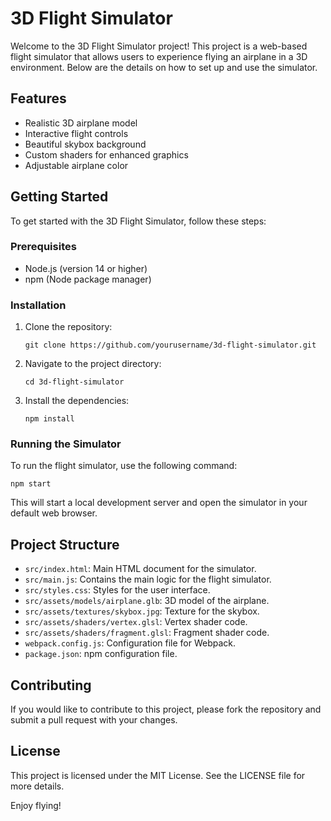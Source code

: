 # 3D Flight Simulator

Welcome to the 3D Flight Simulator project! This project is a web-based flight simulator that allows users to experience flying an airplane in a 3D environment. Below are the details on how to set up and use the simulator.

## Features

- Realistic 3D airplane model
- Interactive flight controls
- Beautiful skybox background
- Custom shaders for enhanced graphics
- Adjustable airplane color

## Getting Started

To get started with the 3D Flight Simulator, follow these steps:

### Prerequisites

- Node.js (version 14 or higher)
- npm (Node package manager)

### Installation

1. Clone the repository:

   ```
   git clone https://github.com/yourusername/3d-flight-simulator.git
   ```

2. Navigate to the project directory:

   ```
   cd 3d-flight-simulator
   ```

3. Install the dependencies:

   ```
   npm install
   ```

### Running the Simulator

To run the flight simulator, use the following command:

```
npm start
```

This will start a local development server and open the simulator in your default web browser.

## Project Structure

- `src/index.html`: Main HTML document for the simulator.
- `src/main.js`: Contains the main logic for the flight simulator.
- `src/styles.css`: Styles for the user interface.
- `src/assets/models/airplane.glb`: 3D model of the airplane.
- `src/assets/textures/skybox.jpg`: Texture for the skybox.
- `src/assets/shaders/vertex.glsl`: Vertex shader code.
- `src/assets/shaders/fragment.glsl`: Fragment shader code.
- `webpack.config.js`: Configuration file for Webpack.
- `package.json`: npm configuration file.

## Contributing

If you would like to contribute to this project, please fork the repository and submit a pull request with your changes.

## License

This project is licensed under the MIT License. See the LICENSE file for more details.

Enjoy flying!